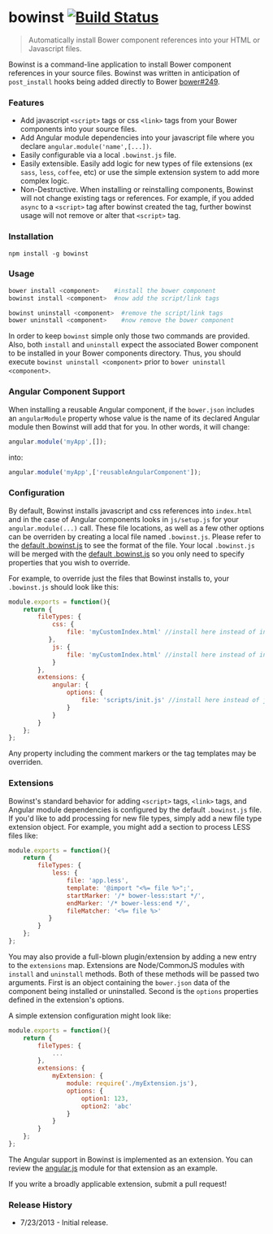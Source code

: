 # bowinst [![Build Status](https://travis-ci.org/cgross/bowinst.png?branch=master)](https://travis-ci.org/cgross/bowinst)

> Automatically install Bower component references into your HTML or Javascript files.

Bowinst is a command-line application to install Bower component references in your source files.  Bowinst was written in anticipation of `post_install` hooks being added directly to Bower [bower#249](https://github.com/bower/bower/issues/249).

### Features

* Add javascript `<script>` tags or css `<link>` tags from your Bower components into your source files.
* Add Angular module dependencies into your javascript file where you declare `angular.module('name',[...])`.
* Easily configurable via a local `.bowinst.js` file.
* Easily extensible.  Easily add logic for new types of file extensions (ex `sass`, `less`, `coffee`, etc) or use the simple extension system to add more complex logic.
* Non-Destructive.  When installing or reinstalling components, Bowinst will not change existing tags or references.  For example, if you added `async` to a `<script>` tag after bowinst created the tag, further bowinst usage will not remove or alter that `<script>` tag.

### Installation

    npm install -g bowinst

### Usage

```bash
bower install <component>    #install the bower component
bowinst install <component>  #now add the script/link tags
```
```bash
bowinst uninstall <component>  #remove the script/link tags
bower uninstall <component>    #now remove the bower component
```

In order to keep `bowinst` simple only those two commands are provided.  Also, both `install` and `uninstall` expect the associated Bower component to be installed in your Bower components directory.  Thus, you should execute `bowinst uninstall <component>` prior to `bower uninstall <component>`.  

### Angular Component Support

When installing a reusable Angular component, if the `bower.json` includes an `angularModule` property whose value is the name of its declared Angular module then Bowinst will add that for you.  In other words, it will change:

```js
angular.module('myApp',[]);
```

into:

```js
angular.module('myApp',['reusableAngularComponent']);
```

### Configuration

By default, Bowinst installs javascript and css references into `index.html` and in the case of Angular components looks in `js/setup.js` for your `angular.module(...)` call.  These file locations, as well as a few other options can be overriden by creating a local file named `.bowinst.js`.   Please refer to the [default .bowinst.js](https://github.com/cgross/bowinst/blob/master/lib/.bowinst.js) to see the format of the file.  Your local `.bowinst.js` will be merged with the [default .bowinst.js](https://github.com/cgross/bowinst/blob/master/lib/.bowinst.js) so you only need to specify properties that you wish to override.  

For example, to override just the files that Bowinst installs to, your `.bowinst.js` should look like this:

```js
module.exports = function(){
    return {
        fileTypes: {
            css: {
                file: 'myCustomIndex.html' //install here instead of index.html
           },
            js: {
                file: 'myCustomIndex.html' //install here instead of index.html
            }
        },
        extensions: {
            angular: {
                options: {
                    file: 'scripts/init.js' //install here instead of js/setup.js
                }
            }
        }
    };
};
```

Any property including the comment markers or the tag templates may be overriden.

### Extensions

Bowinst's standard behavior for adding `<script>` tags, `<link>` tags, and Angular module dependencies is configured by the default `.bowinst.js` file.  If you'd like to add processing for new file types, simply add a new file type extension object.  For example, you might add a section to process LESS files like:

```js
module.exports = function(){
    return {
        fileTypes: {
            less: {
                file: 'app.less',
                template: '@import "<%= file %>";',
                startMarker: '/* bower-less:start */',
                endMarker: '/* bower-less:end */',
                fileMatcher: '<%= file %>'
           }
        }
    };
};
```

You may also provide a full-blown plugin/extension by adding a new entry to the `extensions` map.  Extensions are Node/CommonJS modules with `install` and `uninstall` methods.  Both of these methods will be passed two arguments.  First is an object containing the `bower.json` data of the component being installed or uninstalled.  Second is the `options` properties defined in the extension's options.  

A simple extension configuration might look like:

```js
module.exports = function(){
    return {
        fileTypes: {
            ...
        },
        extensions: {
            myExtension: {
                module: require('./myExtension.js'),
                options: {
                    option1: 123,
                    option2: 'abc'
                }
            }
        }
    };
};
```

The Angular support in Bowinst is implemented as an extension.  You can review the [angular.js](https://github.com/cgross/bowinst/blob/master/lib/ext/angular.js) module for that extension as an example.

If you write a broadly applicable extension, submit a pull request!

### Release History

* 7/23/2013 - Initial release.

